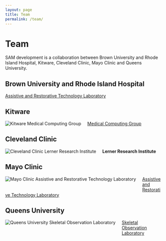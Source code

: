 ```yaml
---
layout: page
title: Team
permalink: /team/
---
```


# Team

SAM development is a collaboration between Brown University and Rhode Island Hospital, Kitware, Cleveland Clinic, Mayo Clinic and Queens University.

## Brown University and Rhode Island Hospital
<a href="https://www.brown.edu/academics/medical/about/departments/orthopaedics/bioengineering/" target="_blank">Assistive and Restorative Technology Laboratory</a> <br></p>


## Kitware
<img style="float: left; margin: 0 20px 20px 0;" src="../images/Kitware.png" alt="Kitware Medical Computing Group">
<a href="https://www.kitware.com/teams/medical-computing" target="_blank">Medical Computing Group</a> <br></p>


## Cleveland Clinic
<img style="float: left; margin: 0 20px 20px 0;" src="../images/cleveland.jpg" alt="Cleveland Clinic Lerner Research Institute">
<b>Lerner Research Institute</b> <br></p>

## Mayo Clinic
<img style="float: left; margin: 0 20px 20px 0;" src="../images/Queens.png" alt="Mayo Clinic  Assistive and Restorative Technology Laboratory">
<a href="https://www.mayo.edu/research/labs/assistive-and-restorative-technology/overview" target="_blank">Assistive and Restorative Technology Laboratory</a> <br></p>


## Queens University
<img style="float: left; margin: 0 20px 20px 0;" src="../images/Queens.png" alt="Queens University Skeletal Observation Laboratory">
<a href="https://skeletalobservationlaboratory.com/" target="_blank">Skeletal Observation Laboratory</a> <br></p>
